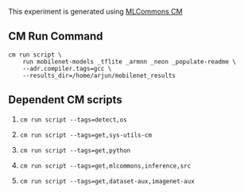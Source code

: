 This experiment is generated using [MLCommons CM](https://github.com/mlcommons/ck)
## CM Run Command
```
cm run script \
	run mobilenet-models _tflite _armnn _neon _populate-readme \
	--adr.compiler.tags=gcc \
	--results_dir=/home/arjun/mobilenet_results
```
## Dependent CM scripts 


1.  `cm run script --tags=detect,os`


2.  `cm run script --tags=get,sys-utils-cm`


3.  `cm run script --tags=get,python`


4.  `cm run script --tags=get,mlcommons,inference,src`


5.  `cm run script --tags=get,dataset-aux,imagenet-aux`
